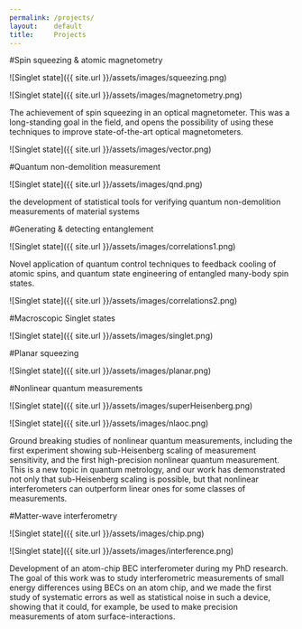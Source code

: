 ```yaml
---
permalink: /projects/
layout:    default
title:     Projects
---
```


#Spin squeezing & atomic magnetometry

![Singlet state]({{ site.url }}/assets/images/squeezing.png)

![Singlet state]({{ site.url }}/assets/images/magnetometry.png)

The achievement of spin squeezing in an optical magnetometer. This was a long-standing goal in the field, and opens the possibility of using these techniques to improve state-of-the-art optical magnetometers.

![Singlet state]({{ site.url }}/assets/images/vector.png)

#Quantum non-demolition measurement

![Singlet state]({{ site.url }}/assets/images/qnd.png)

the development of statistical tools for verifying quantum non-demolition measurements of material systems

#Generating & detecting entanglement

![Singlet state]({{ site.url }}/assets/images/correlations1.png)

Novel application of quantum control techniques to feedback cooling of atomic spins, and quantum state engineering of entangled many-body spin states.

![Singlet state]({{ site.url }}/assets/images/correlations2.png)

#Macroscopic Singlet states

![Singlet state]({{ site.url }}/assets/images/singlet.png)

#Planar squeezing

![Singlet state]({{ site.url }}/assets/images/planar.png)

#Nonlinear quantum measurements

![Singlet state]({{ site.url }}/assets/images/superHeisenberg.png)

![Singlet state]({{ site.url }}/assets/images/nlaoc.png)

Ground breaking studies of nonlinear quantum measurements, including the first experiment showing sub-Heisenberg scaling of measurement sensitivity, and the first high-precision nonlinear quantum measurement. This is a new topic in quantum metrology, and our work has demonstrated not only that sub-Heisenberg scaling is possible, but that nonlinear interferometers can outperform linear ones for some classes of measurements.

#Matter-wave interferometry

![Singlet state]({{ site.url }}/assets/images/chip.png)

![Singlet state]({{ site.url }}/assets/images/interference.png)

Development of an atom-chip BEC interferometer during my PhD research. The goal of this work was to study interferometric measurements of small energy differences using BECs on an atom chip, and we made the first study of systematic errors as well as statistical noise in such a device, showing that it could, for example, be used to make precision measurements of atom surface-interactions.